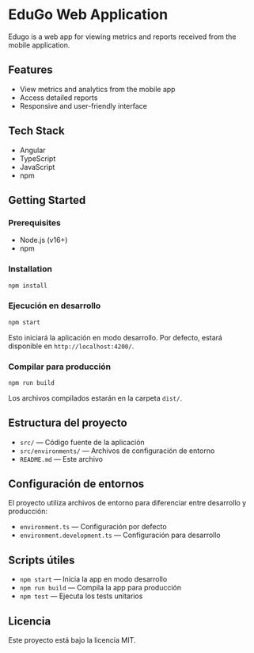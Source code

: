 # EduGo Web Application

Edugo is a web app for viewing metrics and reports received from the mobile application.

## Features

- View metrics and analytics from the mobile app
- Access detailed reports
- Responsive and user-friendly interface

## Tech Stack

- Angular
- TypeScript
- JavaScript
- npm

## Getting Started

### Prerequisites

- Node.js (v16+)
- npm

### Installation

```bash
npm install
```
### Ejecución en desarrollo

```bash
npm start
```

Esto iniciará la aplicación en modo desarrollo. Por defecto, estará disponible en `http://localhost:4200/`.

### Compilar para producción

```bash
npm run build
```

Los archivos compilados estarán en la carpeta `dist/`.

## Estructura del proyecto

- `src/` — Código fuente de la aplicación
- `src/environments/` — Archivos de configuración de entorno
- `README.md` — Este archivo

## Configuración de entornos

El proyecto utiliza archivos de entorno para diferenciar entre desarrollo y producción:

- `environment.ts` — Configuración por defecto
- `environment.development.ts` — Configuración para desarrollo

## Scripts útiles

- `npm start` — Inicia la app en modo desarrollo
- `npm run build` — Compila la app para producción
- `npm test` — Ejecuta los tests unitarios


## Licencia

Este proyecto está bajo la licencia MIT.
